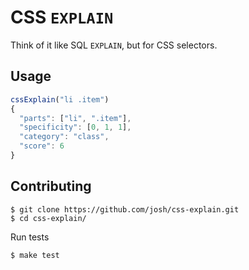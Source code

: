 CSS `EXPLAIN`
=============

Think of it like SQL `EXPLAIN`, but for CSS selectors.


## Usage

``` javascript
cssExplain("li .item")
{
  "parts": ["li", ".item"],
  "specificity": [0, 1, 1],
  "category": "class",
  "score": 6
}
```

## Contributing


    $ git clone https://github.com/josh/css-explain.git
    $ cd css-explain/

Run tests

    $ make test
